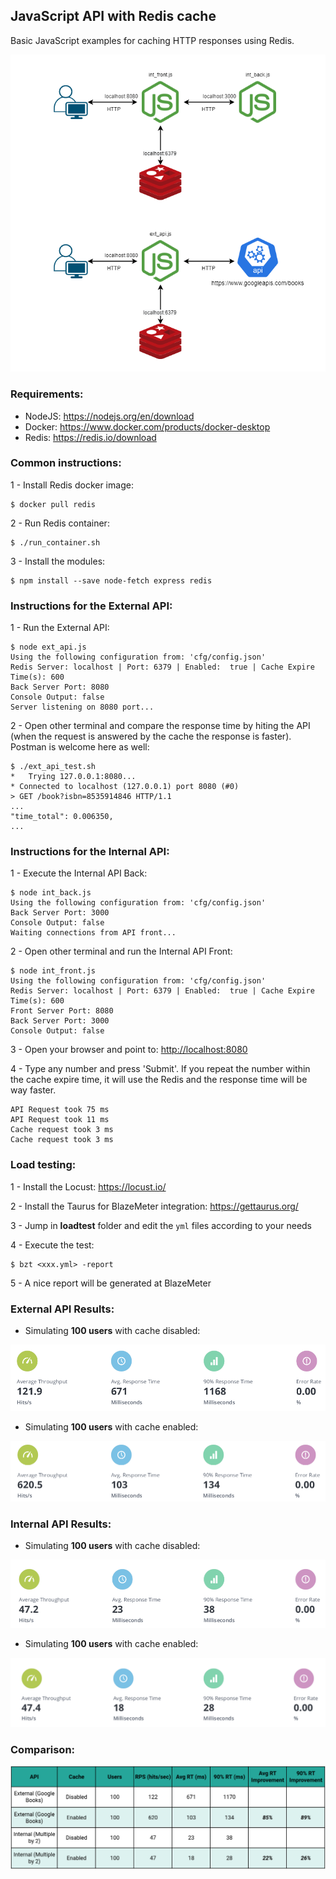 ## JavaScript API with Redis cache

Basic JavaScript examples for caching HTTP responses using Redis.

![](./img/js_api_cache_redis.png)


### Requirements:

- NodeJS: <https://nodejs.org/en/download>
- Docker: <https://www.docker.com/products/docker-desktop>
- Redis: <https://redis.io/download>

### Common instructions:
1 - Install Redis docker image:
``` 
$ docker pull redis
``` 

2 - Run Redis container:
```
$ ./run_container.sh
```

3 - Install the modules:
``` 
$ npm install --save node-fetch express redis
```

### Instructions for the External API:

1 - Run the External API:
```
$ node ext_api.js
Using the following configuration from: 'cfg/config.json'
Redis Server: localhost | Port: 6379 | Enabled:  true | Cache Expire Time(s): 600
Back Server Port: 8080
Console Output: false
Server listening on 8080 port...
```

2 - Open other terminal and compare the response time by hiting the API (when the request is answered by the cache the response is faster). Postman is welcome here as well:
```
$ ./ext_api_test.sh
*   Trying 127.0.0.1:8080...
* Connected to localhost (127.0.0.1) port 8080 (#0)
> GET /book?isbn=8535914846 HTTP/1.1
...
"time_total": 0.006350,
...
```

### Instructions for the Internal API:

1 - Execute the Internal API Back:
```
$ node int_back.js
Using the following configuration from: 'cfg/config.json'
Back Server Port: 3000
Console Output: false
Waiting connections from API front...
```

2 - Open other terminal and run the Internal API Front:
```
$ node int_front.js
Using the following configuration from: 'cfg/config.json'
Redis Server: localhost | Port: 6379 | Enabled:  true | Cache Expire Time(s): 600
Front Server Port: 8080
Back Server Port: 3000
Console Output: false
```

3 - Open your browser and point to: <http://localhost:8080>

4 - Type any number and press 'Submit'. If you repeat the number within the cache expire time, it will use the Redis and the response time will be way faster.
```
API Request took 75 ms
API Request took 11 ms
Cache request took 3 ms
Cache request took 3 ms
```

### Load testing:
1 - Install the Locust: <https://locust.io/>

2 - Install the Taurus for BlazeMeter integration: <https://gettaurus.org/>

3 - Jump in **loadtest** folder and edit the `yml` files according to your needs

4 - Execute the test:
```
$ bzt <xxx.yml> -report
```

5 - A nice report will be generated at BlazeMeter

### External API Results:

- Simulating **100 users** with cache disabled:

![](./loadtest/reports/external_api_cache_disabled.png)

- Simulating **100 users** with cache enabled:

![](./loadtest/reports/external_api_cache_enabled.png)

### Internal API Results:

- Simulating **100 users** with cache disabled:

![](./loadtest/reports/internal_api_cache_disabled.png)

- Simulating **100 users** with cache enabled:

![](./loadtest/reports/internal_api_cache_enabled.png)

### Comparison:

![](./loadtest/reports/compare_table.png)
